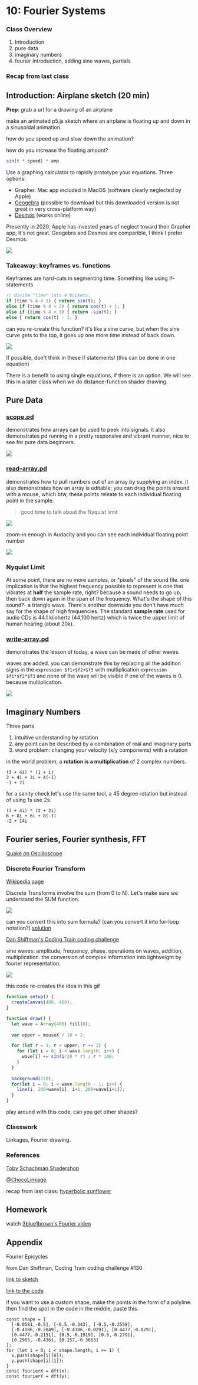 # 10: Fourier Systems

### Class Overview

1. Introduction
2. pure data
3. imaginary numbers
4. fourier introduction, adding sine waves, partials

### Recap from last class

## Introduction: Airplane sketch (20 min)

**Prep**: grab a url for a drawing of an airplane

make an animated p5.js sketch where an airplane is floating up and down in a sinusoidal animation.

how do you speed up and slow down the animation?

how do you increase the floating amount?

```javascript
sin(t * speed) * amp
```

Use a graphing calculator to rapidly prototype your equations. Three options:

- Grapher. Mac app included in MacOS (software clearly neglected by Apple)
- [Geogebra](https://www.geogebra.org/graphing) (possible to download but this downloaded version is not great in very cross-platform way)
- [Desmos](https://www.desmos.com/calculator) (works online)

Presently in 2020, Apple has invested years of neglect toward their Grapher app, it's not great. Geogebra and Desmos are comparible, I think I prefer Desmos.

![](images/grapher-geogebra.png)

### Takeaway: keyframes vs. functions

Keyframes are hard-cuts in segmenting time. Something like using if-statements

```javascript
// divide "time" into 4 buckets:
if (time % 4 < 1) { return sin(t); }
else if (time % 4 < 2) { return cos(t) + 1; }
else if (time % 4 < 3) { return -sin(t); }
else { return cos(t) - 1; }
```

can you re-create this function? it's like a sine curve, but when the sine curve gets to the top, it goes up one more time instead of back down.

![](images/sines.png)

If possible, don't think in these if statements! (this can be done in one equation)

There is a benefit to using single equations, if there is an option. We will see this in a later class when we do distance-function shader drawing.

## Pure Data

### [scope.pd](pd/scope.pd)

demonstrates how arrays can be used to peek into signals. it also demonstrates pd running in a pretty responsive and vibrant manner, nice to see for pure data beginners.

![](images/scope.gif)

### [read-array.pd](pd/read-array.pd)

demonstrates how to pull numbers out of an array by supplying an index. it also demonstrates how an array is editable; you can drag the points around with a mouse, which btw, these points releate to each individual floating point in the sample.

> good time to talk about the Nyquist limit

![](images/read-array.gif)

zoom-in enough in Audacity and you can see each individual floating point number

![](images/nyquist.png)

### Nyquist Limit

At some point, there are no more samples, or "pixels" of the sound file. one implication is that the highest frequency possible to represent is one that vibrates at **half** the sample rate, right? because a sound needs to go up, then back down again in the span of the frequency. What's the shape of this sound?- a triangle wave. There's another downside you don't have much say for the shape of high frequencies. The standard **sample rate** used for audio CDs is 44.1 kilohertz (44,100 hertz) which is twice the upper limit of human hearing (about 20k).

### [write-array.pd](pd/write-array.pd)

demonstrates the lesson of today, a wave can be made of other waves.

waves are added. you can demonstrate this by replacing all the addition signs in the `expression $f1+$f2+$f3` with multiplication  `expression $f1*$f2*$f3`  and none of the wave will be visible if one of the waves is 0. because multiplication.

![](images/write-array.gif)



## Imaginary Numbers

Three parts

1. intuitive understanding by rotation
2. any point can be described by a combination of real and imaginary parts
3. word problem: changing your velocity (x/y components) with a rotation

in the world problem, a **rotation is a multiplication** of 2 complex numbers.

```
(3 + 4i) * (1 + i)
3 + 4i + 3i + 4(-1)
-1 + 7i
```

for a sanity check let's use the same tool, a 45 degree rotation but instead of using 1s use 2s.

```
(3 + 4i) * (2 + 2i)
6 + 8i + 6i + 8(-1)
-2 + 14i
```



## Fourier series, Fourier synthesis, FFT

[Quake on Oscilloscope](https://www.youtube.com/watch?v=aMli33ornEU)

### Discrete Fourier Transform

[Wikipedia page](https://en.wikipedia.org/wiki/Discrete_Fourier_transform)

Discrete Transforms involve the sum (from 0 to N). Let's make sure we understand the SUM function.

![](/Users/Robby/Teaching/math-for-artists/11/images/Madhava.svg)

can you convert this into sum formula? (can you convert it into for-loop notation?) [solution](https://en.wikipedia.org/wiki/Madhava_of_Sangamagrama#The_value_of_π_(pi))

[Dan Shiffman's Coding Train coding challenge](https://thecodingtrain.com/CodingChallenges/130.1-fourier-transform-drawing.html)

sine waves: amplitude, frequency, phase. operations on waves, addition, multiplication. the conversion of complex information into lightweight by fourier representation.

![](https://upload.wikimedia.org/wikipedia/commons/1/1a/Fourier_series_square_wave_circles_animation.gif)

this code re-creates the idea in this gif

```javascript
function setup() {
  createCanvas(400, 400);
}

function draw() {
  let wave = Array(400).fill(0);
  
  var upper = mouseX / 10 + 2;

  for (let r = 1; r < upper; r += 2) {
    for (let i = 0; i < wave.length; i++) {
      wave[i] += sin(i/20 * r) / r * 100;
    }
  }
  
  background(220);
  for(let i = 0; i < wave.length - 1; i++) {
    line(i, 200+wave[i], i+1, 200+wave[i+1]); 
  }
}
```

play around with this code, can you get other shapes?

### Classwork

Linkages, Fourier drawing.

### References

[Toby Schachman Shadershop](http://tobyschachman.com/Shadershop/)

[@ChocoLinkage](https://twitter.com/ChocoLinkage)

recap from last class: [hyperbolic sunflower](https://twitter.com/ZenoRogue/status/1247900522905886723)

## Homework

watch [3blue1brown's Fourier video](https://www.youtube.com/watch?v=spUNpyF58BY)



## Appendix

Fourier Epicycles

from Dan Shiffman, Coding Train coding challenge #130

[link to sketch](https://svg.rabbitear.org/?code=M4Nw5gdMCWBeCmAKAtANgDQAI1YIwAY98BKAbgChRJgAXAJwHsBreAdWgBMaALRfCfACYy5cgGMGAO1qYOAMxqYAvJjkBXSWJrQpmRAA9imAN7lMmCdMUANZZgDaAXQrnLMgHJ39EADbxJYDwuqgx0en6KTHb4pJhRADyY7rFRANQquEam5uYRmHTw0cG58IrQALZFZjlyoeGlmJJFjZiJyS3pmJkm1TkWUjI8pQCGdogAssM8EAAKAJIAVIKYC3ErjUYA9EnFOQWYnfr2ko7rk9MSwIhDNMMifeYV2CpHJ2dT3FDQktfcI-c5AC+vXyhRU+22yRBTxUT0huzcijkBQAjnYmAiBophuUAA52c6fYAoug0RD7Vb7VKYJ6rCoA1xYzC47jDYBgzCEiBTYaSQSICpYAoMzDWexMU4qYygrCC1SorA43FYFlswqA4LA8wFGhqOhNawUDWiRGYeC46BiACeYj8wDs6k02l0BiwVqwtT10HgdCFDEUKhIPXMtTCiDy0GakcSnro3rovn8gW4sUjnW62RyeVxBRA+i8u2zuatditmKs8vgaJUsfj9mgjggyKr5ZkdGGHGgantNYYXp99cbStbilV7IdfbjA4bEDH8F2+c67c73feFwYV2baNW2nKhWpc4O+X9IpLS47Xftqy5MB+W-Wu-3zNZ4+pjBoIqoEDE0DotqQObwHmKrFkKF7dsQILmE20A+D4iAAESSFI8AIZBDyYFA9DMEgCEAEY+MMYhMGhuxfj43wAbm+ggUB7qYDRmBWsQWGMCwiEFBwpHVFqoK6vqDiMVazjkMa5B5I+VR5PmKhOBQeQlrJInZh8dhyaIob1GUUatF0+AxDSBwZFk1SmqMsKbAQ+Brp88zrIIwTeLi3a8FylyIAAzAsdwAlas4uRMHxfD8ACs3nECIwKmrWPq2Co8hkoYFDRZO8YAJp2AliDMRQ5AxXQ1hQKEZKIMM6B4UYSgAHyYHh3J4tgmDDPVuIiPlaVFaSiCleVlU1XVSqNc1SoiJQ4CzoRimqBoWg6E0iDwCZ5hfgU5QMCA8AAMLcLBHAFD8AJfnhRFMGAjAaBwiAAOQAO47TQ8BXYd40UZISDIII6CEJ9JCsThiEAMRiMD3HLS9lF8OgH1fegwh-exCFAyDo2MhWeZ2Oalo2nakPYAALB6qWxVgJDBKaIBTZj1r-lcyAE5ghAhP2dBpVgXLzJswhk0yIBqXm9j4I4WAU-YuCOCJ5i4kFGjADtCiICAz2QK9SD84LwtHGLwsC0LmAgKLjgsbQbG4UjYig5g5EQyL6t61aBva7b+ti0b2EI2bFtfriDA+FaKuIFLPDoTk8O4QRJ1oSCMFwYhyFvdxplMlwBJBfMSyYNs+WFX4ARBNUkmdFwwTVNAch6JJNXs4swjBjkkmBrsgfcGpEuYMCGpAA)

[link to the code](dft.js)

if you want to use a custom shape, make the points in the form of a polyline. then find the spot in the code in the middle, paste this.

```
const shape = [
  [-0.0581,-0.5], [-0.5,-0.343], [-0.5,-0.2558],
  [-0.4186,-0.2849], [-0.4186,-0.0291], [0.4477,-0.0291],
  [0.4477,-0.2151], [0.5,-0.1919], [0.5,-0.2791],
  [0.2965, -0.436], [0.157,-0.3663]
];
for (let i = 0; i < shape.length; i += 1) {
  x.push(shape[i][0]);
  y.push(shape[i][1]);
}
const fourierX = dft(x);
const fourierY = dft(y);
```

